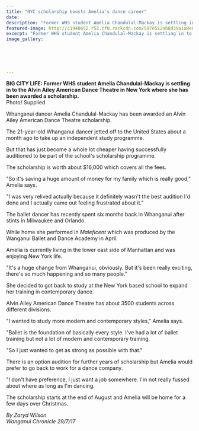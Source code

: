 ```yaml
---
title: "NYC scholarship boosts Amelia's dance career"
date: 
description: "Former WHS student Amelia Chandulal-Mackay is settling in to the Alvin Ailey American Dance Theatre in New York where she has been awarded a scholarship..."
featured-image: http://c1940652.r52.cf0.rackcdn.com/597e512ab8d39a1a9e000d30/Ameila-Chandulal-Mackay-chron-27-July.jpg
excerpt: "Former WHS student Amelia Chandulal-Mackay is settling in to the Alvin Ailey American Dance Theatre in New York where she has been awarded a scholarship."
image_gallery:
    
    
    
    
    
---
```


<p><span><strong>BIG CITY LIFE: Former WHS student Amelia Chandulal-Mackay is settling in to the Alvin Ailey American Dance Theatre in New York where she has been awarded a scholarship.</strong> <br />Photo/ Supplied</span></p>
<p class="element element-paragraph">Whanganui dancer Amelia Chandulal-Mackay has been awarded an Alvin Ailey American Dance Theatre scholarship.</p>
<p class="element element-paragraph">The 21-year-old Whanganui dancer jetted off to the United States about a month ago to take up an independent study programme.</p>
<p class="element element-paragraph">But that has just become a whole lot cheaper having successfully auditioned to be part of the school's scholarship programme.</p>
<p class="element element-paragraph">The scholarship is worth about $16,000 which covers all the fees.</p>
<p class="element element-paragraph">"So it's saving a huge amount of money for my family which is really good," Amelia says.</p>
<p class="element element-paragraph">"I was very relived actually because it definitely wasn't the best audition I'd done and I actually came out feeling frustrated about it."</p>
<p class="element element-paragraph">The ballet dancer has recently spent six months back in Whanganui after stints in Milwaukee and Orlando.</p>
<p class="element element-paragraph">While home she performed in&nbsp;<em>Maleficent</em>&nbsp;which was produced by the Wanganui Ballet and Dance Academy in April.</p>
<p class="element element-paragraph">Amelia is currently living in the lower east side of Manhattan and was enjoying New York life.</p>
<p class="element element-paragraph">"It's a huge change from Whanganui, obviously. But it's been really exciting, there's so much happening and so many people."</p>
<p class="element element-paragraph">She decided to got back to study at the New York based school to expand her training in contemporary dance.</p>
<p class="element element-paragraph">Alvin Ailey American Dance Theatre has about 3500 students across different divisions.</p>
<p class="element element-paragraph">"I wanted to study more modern and contemporary styles," Amelia says.</p>
<p class="element element-paragraph">"Ballet is the foundation of basically every style. I've had a lot of ballet training but not a lot of modern and contemporary training.</p>
<p class="element element-paragraph">"So I just wanted to get as strong as possible with that."</p>
<p class="element element-paragraph">There is an option audition for further years of scholarship but Amelia would prefer to go back to work for a dance company.</p>
<p class="element element-paragraph">"I don't have preference, I just want a job somewhere. I'm not really fussed about where as long as I'm dancing.</p>
<p class="element element-paragraph">The scholarship starts at the end of August and Amelia will be home for a few days over Christmas.</p>
<p><em>By Zaryd Wilson</em><br /><em>Wanganui Chronicle 29/7/17</em></p>

